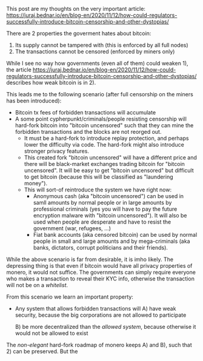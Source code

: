 This post are my thoughts on the very important article: https://juraj.bednar.io/en/blog-en/2020/11/12/how-could-regulators-successfully-introduce-bitcoin-censorship-and-other-dystopias/

There are 2 properties the goverment hates about bitcoin:
1) Its supply cannot be tampered with (this is enforced by all full nodes)
2) The transactions cannot be censored (enforced by miners only)

While I see no way how governments (even all of them) could weaken 1), the article  https://juraj.bednar.io/en/blog-en/2020/11/12/how-could-regulators-successfully-introduce-bitcoin-censorship-and-other-dystopias/ describes how weak bitcoin is in 2).

This leads me to the following scenario (after full censorship on the miners has been introduced):
* Bitcoin tx fees of forbidden transactions will accumulate
* A some point cypherpunkt/criminals/people resisting censorship will hard-fork bitcoin into "bitcoin uncensored" such that they can mine the forbidden transactions and the blocks are not reorged out.
  * It must be a hard-fork to introduce replay protection, and perhaps lower the difficulty via code. The hard-fork might also introduce stronger privacy features.
  * This created fork "bitcoin uncensored" will have a different price and there will be black-market exchanges trading bitcoin for "bitcoin uncensored". It will be easy to get "bitcoin uncensored" but difficult to get bitcoin (because this will be classified as "laundering money").
  * This will sort-of reintroduce the system we have right now: 
    * Anonymous cash (aka "bitcoin uncensored") can be used in samll amounts by normal people or in large amounts by professional criminals (yes you will have to pay the future encryption malware with "bitcoin uncensored"). It will also be used when people are desperate and have to resist the government (war, refugees, ...)
    * Fiat bank accounts (aka censored bitcoin) can be used by normal people in small and large amounts and by mega-criminals (aka banks, dictators, corrupt politicians and their friends).  
  
  
 
While the above scenario is far from desirable, it is imho likely.  The depressing thing is that even if bitcoin would have all privacy properties of monero, it would not suffice. The governments can simply require everyone who makes a transaction to reveal their KYC info, otherwise the transaction will not be on a *whitelist*. 


From this scenario we learn an important property:
* Any system that allows forbidden transactions will 
  A) have weak security, because the big corporations are not allowed to participate
  
  B) be more decentralized than the *allowed system*, because otherwise it would not be allowed to exist

The *non-elegant* hard-fork roadmap of monero keeps A) and B), such that 2) can be preserved. But the 
